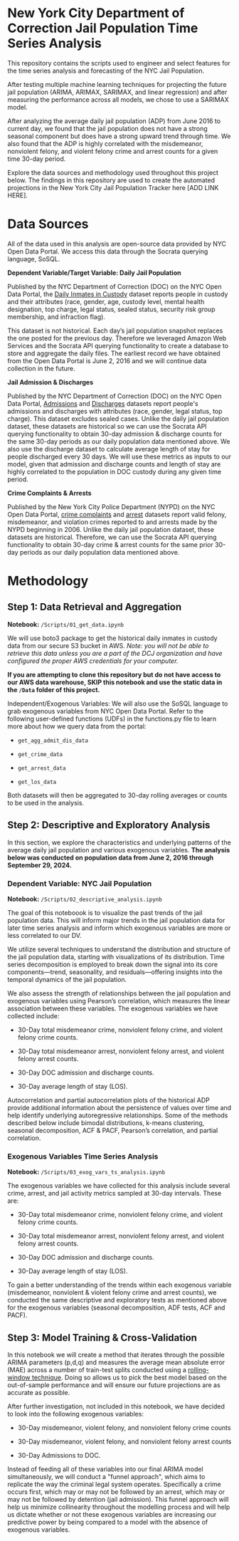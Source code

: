 # New York City Department of Correction Jail Population Time Series Analysis

This repository contains the scripts used to engineer and select features for the time series analysis and forecasting of the NYC Jail Population.

After testing multiple machine learning techniques for projecting the future jail population (ARIMA, ARIMAX, SARIMAX, and linear regression) and after measuring the performance across all models, we chose to use a SARIMAX model. 

After analyzing the average daily jail population (ADP) from June 2016 to current day, we found that the jail population does not have a strong seasonal component but does have a strong upward trend through time. We also found that the ADP is highly correlated with the misdemeanor, nonviolent felony, and violent felony crime and arrest counts for a given time 30-day period. 

Explore the data sources and methodology used throughout this project below. The findings in this repository are used to create the automated projections in the New York City Jail Population Tracker here [ADD LINK HERE].


# Data Sources

All of the data used in this analysis are open-source data provided by NYC Open Data Portal. We access this data through the Socrata querying language, SoSQL. 

**Dependent Variable/Target Variable: Daily Jail Population**

Published by the NYC Department of Correction (DOC) on the NYC Open Data Portal,
the [Daily Inmates in Custody](https://data.cityofnewyork.us/Public-Safety/Daily-Inmates-In-Custody/7479-ugqb/about_data) dataset reports people in custody and their attributes (race, gender, age, custody level, mental health designation, top charge, legal status, sealed status, security risk group membership, and infraction flag).

This dataset is not historical. Each day’s jail population snapshot replaces the one posted for the previous day. Therefore we leveraged Amazon Web Services and the Socrata API querying
functionality to create a database to store and aggregate the daily files. The earliest record we have obtained from the Open Data Portal is June 2, 2016 and we will continue data collection in the future.

**Jail Admission & Discharges**

Published by the NYC Department of Correction (DOC) on the NYC Open Data Portal, [Admissions](https://data.cityofnewyork.us/Public-Safety/Inmate-Admissions/6teu-xtgp/about_data) and [Discharges](https://data.cityofnewyork.us/Public-Safety/Inmate-Discharges/94ri-3ium/about_data) datasets report people's admissions and discharges with attributes (race, gender, legal status, top charge). This dataset excludes sealed cases. Unlike the daily jail population dataset, these datasets are historical so we can use the Socrata API querying functionality to obtain 30-day admission & discharge counts for the same 30-day periods as our daily population data mentioned above. We also use the discharge dataset to calculate average length of stay for people discharged every 30 days. We will use these metrics as inputs to our model, given that admission and discharge counts and length of stay are highly correlated to the population in DOC custody during any given time period.

**Crime Complaints & Arrests**

Published by the New York City Police Department (NYPD) on the NYC Open Data Portal, [crime complaints](https://data.cityofnewyork.us/Public-Safety/NYPD-Complaint-Data-Historic/qgea-i56i/about_data) and [arrest](https://data.cityofnewyork.us/Public-Safety/NYPD-Arrests-Data-Historic-/8h9b-rp9u/about_data) datasets
report valid felony, misdemeanor, and violation crimes reported to and arrests made by the NYPD beginning in 2006.
Unlike the daily jail population dataset, these datasets are historical. Therefore, we can use the Socrata API querying
functionality to obtain 30-day crime & arrest counts for the same prior 30-day periods as our daily population data mentioned above.


# Methodology

## Step 1: Data Retrieval and Aggregation

**Notebook:** `/Scripts/01_get_data.ipynb`

We will use boto3 package to get the historical daily inmates in custody data from our secure S3 bucket in AWS. *Note: you will not be able to retrieve this data unless you are a part of the DCJ organization and have configured the proper AWS credentials for your computer.*

**If you are attempting to clone this repository but do not have access to our AWS data warehouse, SKIP this notebook and use the static data in the `/Data` folder of this project.**

Independent/Exogenous Variables: We will also use the SoSQL language to grab exogenous variables from NYC Open Data Portal. Refer to the following user-defined functions (UDFs) in the functions.py file to learn more about how we query data from the portal:

* `get_agg_admit_dis_data`

* `get_crime_data`

* `get_arrest_data`

* `get_los_data`

Both datasets will then be aggregated to 30-day rolling averages or counts to be used in the analysis.

## Step 2: Descriptive and Exploratory Analysis

In this section, we explore the characteristics and underlying patterns of the average daily jail population and various exogenous variables. **The analysis below was conducted on population data from June 2, 2016 through September 29, 2024.**

### Dependent Variable: NYC Jail Population

**Notebook:** `/Scripts/02_descriptive_analysis.ipynb`

The goal of this noteboook is to visualize the past trends of the jail population data. This will inform major trends in the jail population data for later time series analysis and inform which exogenous variables are more or less correlated to our DV.

We utilize several techniques to understand the distribution and structure of the jail population data, starting with visualizations of its distribution. Time series decomposition is employed to break down the signal into its core components—trend, seasonality, and residuals—offering insights into the temporal dynamics of the jail population.

We also assess the strength of relationships between the jail population and exogenous variables using Pearson’s correlation, which measures the linear association between these variables. The exogenous variables we have collected include:

* 30-Day total misdemeanor crime, nonviolent felony crime, and violent felony crime counts.

* 30-Day total misdemeanor arrest, nonviolent felony arrest, and violent felony arrest counts.

* 30-Day DOC admission and discharge counts.

* 30-Day average length of stay (LOS).

Autocorrelation and partial autocorrelation plots of the historical ADP provide additional information about the persistence of values over time and help identify underlying autoregressive relationships. Some of the methods described below include bimodal distributions, k-means clustering, seasonal decomposition, ACF & PACF, Pearson’s correlation, and partial correlation.

### Exogenous Variables Time Series Analysis

**Notebook:** `/Scripts/03_exog_vars_ts_analysis.ipynb`

The exogenous variables we have collected for this analysis include several crime, arrest, and jail activity metrics sampled at 30-day intervals. These are:

* 30-Day total misdemeanor crime, nonviolent felony crime, and violent felony crime counts.

* 30-Day total misdemeanor arrest, nonviolent felony arrest, and violent felony arrest counts.

* 30-Day DOC admission and discharge counts.

* 30-Day average length of stay (LOS).

To gain a better understanding of the trends within each exogenous variable (misdemeanor, nonviolent & violent felony crime and arrest counts), we conducted the same descriptive and exploratory tests as mentioned above for the exogenous variables (seasonal decomposition, ADF tests, ACF and PACF).

## Step 3: Model Training & Cross-Validation

In this notebook we will create a method that iterates through the possible ARIMA parameters (p,d,q) and measures the average mean absolute error (MAE) across a number of train-test splits conducted using a [rolling-window technique](https://medium.com/@soumyachess1496/cross-validation-in-time-series-566ae4981ce4). Doing so allows us to pick the best model based on the out-of-sample performance and will ensure our future projections are as accurate as possible. 

After further investigation, not included in this notebook, we have decided to look into the following exogenous variables:

* 30-Day misdemeanor, violent felony, and nonviolent felony crime counts

* 30-Day misdemeanor, violent felony, and nonviolent felony arrest counts

* 30-Day Admissions to DOC.

Instead of feeding all of these variables into our final ARIMA model simultaneously, we will conduct a "funnel approach", which aims to replicate the way the criminal legal system operates. Specifically a crime occurs first, which may or may not be followed by an arrest, which may or may not be followed by detention (jail admission). This funnel approach will help us minimize collinearity throughout the modelling process and will help us dictate whether or not these exogenous variables are increasing our predictive power by being compared to a model with the absence of exogenous variables.
